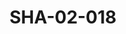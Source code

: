 ---
pid: SHA-02-018
title: SHA-02-018
language: ar
collection: شرحبيل احمد
original_label: 
rights: شرحبيل احمد
location_of_original: شرحبيل احمد
photographer_or_studio: 
scanned_from: photograph 12.2 by 16.4
_date: '1962'
location: اثيوبيا، اديس ابابا
description: جمهور من ضمنهم احمد المصطفى عثمان حسين خضر الحاوي شرحبيل احمد عبد اللطيف
  خضر الحاوي طيوبا
additional_notes: 
permission_display: 'yes'
on_server: 'no'
on_website: 'no'
permalink: "/archive/ar/sha-02-018.html"
layout: photo-page
---